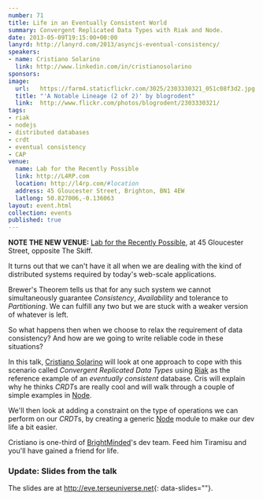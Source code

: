 ```yaml
---
number: 71
title: Life in an Eventually Consistent World
summary: Convergent Replicated Data Types with Riak and Node.
date: 2013-05-09T19:15:00+00:00
lanyrd: http://lanyrd.com/2013/asyncjs-eventual-consistency/
speakers:
- name: Cristiano Solarino
  link: http://www.linkedin.com/in/cristianosolarino
sponsors:
image:
  url:   https://farm4.staticflickr.com/3025/2303330321_051c08f3d2.jpg
  title: "'A Notable Lineage (2 of 2)' by blogrodent"
  link:  http://www.flickr.com/photos/blogrodent/2303330321/
tags:
- riak
- nodejs
- distributed databases
- crdt
- eventual consistency
- CAP
venue:
  name: Lab for the Recently Possible
  link: http://L4RP.com
  location: http://l4rp.com/#location
  address: 45 Gloucester Street, Brighton, BN1 4EW
  latlong: 50.827006,-0.136063
layout: event.html
collection: events
published: true
---
```


**NOTE THE NEW VENUE:** [Lab for the Recently Possible](http://L4RP.com), at 45 Gloucester Street, opposite The Skiff.


It turns out that we can't have it all when we are dealing with the kind of distributed systems required by today's web-scale applications. 

Brewer's Theorem tells us that for any such system we cannot simultaneously guarantee *Consistency*, *Availability* and tolerance to *Partitioning*. We can fulfill any two but we are stuck with a weaker version of whatever is left.

So what happens then when we choose to relax the requirement of data consistency? And how are we going to write reliable code in these situations?

In this talk, [Cristiano Solarino][cristiano] will look at one approach to cope with this scenario called *Convergent Replicated Data Types* using [Riak][riak] as the reference example of an *eventually consistent* database. Cris will explain why he thinks *CRDT*s are really cool and will walk through a couple of simple examples in [Node][node].

We'll then look at adding a constraint on the type of operations we can perform on our *CRDT*s, by creating a generic [Node][node] module to make our dev life a bit easier.

Cristiano is one-third of [BrightMinded][brightminded]'s dev team. Feed him Tiramisu and you'll have gained a friend for life.


### Update: Slides from the talk

The slides are at
<http://eve.terseuniverse.net>{: data-slides=""}.


[cristiano]: https://twitter.com/c_solarino
[riak]: http://basho.com/riak
[node]: http://nodejs.org
[brightminded]: http://brightminded.com
